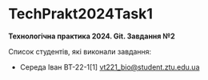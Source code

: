 # TechPrakt2024Task1
**Технологічна практика 2024. Git. Завдання №2**

Список студентів, які виконали завдання:
* Середа Іван ВТ-22-1[1] 
  vt221_bio@student.ztu.edu.ua

